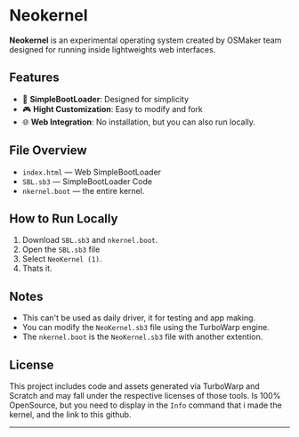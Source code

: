 # Neokernel

**Neokernel** is an experimental operating system created by OSMaker team designed for running inside lightweights web interfaces.
## Features

- 🚀 **SimpleBootLoader**: Designed for simplicity
- 🎮 **Hight Customization**: Easy to modify and fork
- 🌐 **Web Integration**: No installation, but you can also run locally.

## File Overview

- `index.html` — Web SimpleBootLoader
- `SBL.sb3` — SimpleBootLoader Code
- `nkernel.boot` — the entire kernel.

## How to Run Locally

1. Download `SBL.sb3` and `nkernel.boot`.
2. Open the `SBL.sb3` file
3. Select `NeoKernel (1)`.
4. Thats it.

## Notes

- This can't be used as daily driver, it for testing and app making.
- You can modify the `NeoKernel.sb3` file using the TurboWarp engine.
- The `nkernel.boot` is the `NeoKernel.sb3` file with another extention.

## License

This project includes code and assets generated via TurboWarp and Scratch and may fall under the respective licenses of those tools.
Is 100% OpenSource, but you need to display in the `Info` command that i made the kernel, and the link to this github.

---
